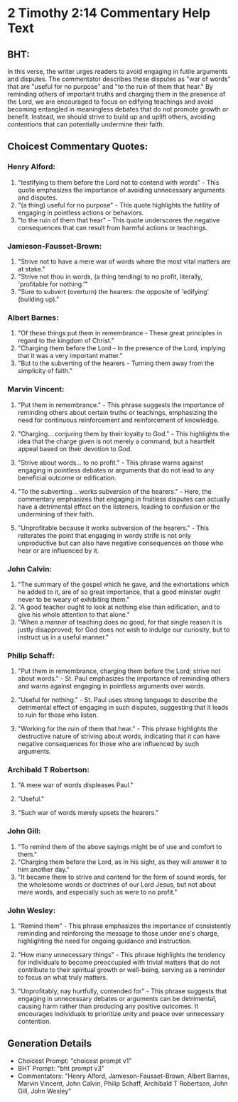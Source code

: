# 2 Timothy 2:14 Commentary Help Text

## BHT:
In this verse, the writer urges readers to avoid engaging in futile arguments and disputes. The commentator describes these disputes as "war of words" that are "useful for no purpose" and "to the ruin of them that hear." By reminding others of important truths and charging them in the presence of the Lord, we are encouraged to focus on edifying teachings and avoid becoming entangled in meaningless debates that do not promote growth or benefit. Instead, we should strive to build up and uplift others, avoiding contentions that can potentially undermine their faith.

## Choicest Commentary Quotes:
### Henry Alford:
1) "testifying to them before the Lord not to contend with words" - This quote emphasizes the importance of avoiding unnecessary arguments and disputes.
2) "(a thing) useful for no purpose" - This quote highlights the futility of engaging in pointless actions or behaviors.
3) "to the ruin of them that hear" - This quote underscores the negative consequences that can result from harmful actions or teachings.

### Jamieson-Fausset-Brown:
1. "Strive not to have a mere war of words where the most vital matters are at stake."
2. "Strive not thou in words, (a thing tending) to no profit, literally, 'profitable for nothing.'"
3. "Sure to subvert (overturn) the hearers: the opposite of 'edifying' (building up)."

### Albert Barnes:
1. "Of these things put them in remembrance - These great principles in regard to the kingdom of Christ."
2. "Charging them before the Lord - In the presence of the Lord, implying that it was a very important matter."
3. "But to the subverting of the hearers - Turning them away from the simplicity of faith."

### Marvin Vincent:
1. "Put them in remembrance." - This phrase suggests the importance of reminding others about certain truths or teachings, emphasizing the need for continuous reinforcement and reinforcement of knowledge.

2. "Charging... conjuring them by their loyalty to God." - This highlights the idea that the charge given is not merely a command, but a heartfelt appeal based on their devotion to God.

3. "Strive about words... to no profit." - This phrase warns against engaging in pointless debates or arguments that do not lead to any beneficial outcome or edification.

4. "To the subverting... works subversion of the hearers." - Here, the commentary emphasizes that engaging in fruitless disputes can actually have a detrimental effect on the listeners, leading to confusion or the undermining of their faith.

5. "Unprofitable because it works subversion of the hearers." - This reiterates the point that engaging in wordy strife is not only unproductive but can also have negative consequences on those who hear or are influenced by it.

### John Calvin:
1. "The summary of the gospel which he gave, and the exhortations which he added to it, are of so great importance, that a good minister ought never to be weary of exhibiting them."
2. "A good teacher ought to look at nothing else than edification, and to give his whole attention to that alone."
3. "When a manner of teaching does no good, for that single reason it is justly disapproved; for God does not wish to indulge our curiosity, but to instruct us in a useful manner."

### Philip Schaff:
1. "Put them in remembrance, charging them before the Lord; strive not about words." - St. Paul emphasizes the importance of reminding others and warns against engaging in pointless arguments over words. 

2. "Useful for nothing." - St. Paul uses strong language to describe the detrimental effect of engaging in such disputes, suggesting that it leads to ruin for those who listen.

3. "Working for the ruin of them that hear." - This phrase highlights the destructive nature of striving about words, indicating that it can have negative consequences for those who are influenced by such arguments.

### Archibald T Robertson:
1. "A mere war of words displeases Paul." 

2. "Useful." 

3. "Such war of words merely upsets the hearers."

### John Gill:
1. "To remind them of the above sayings might be of use and comfort to them."
2. "Charging them before the Lord, as in his sight, as they will answer it to him another day."
3. "It became them to strive and contend for the form of sound words, for the wholesome words or doctrines of our Lord Jesus, but not about mere words, and especially such as were to no profit."

### John Wesley:
1. "Remind them" - This phrase emphasizes the importance of consistently reminding and reinforcing the message to those under one's charge, highlighting the need for ongoing guidance and instruction.

2. "How many unnecessary things" - This phrase highlights the tendency for individuals to become preoccupied with trivial matters that do not contribute to their spiritual growth or well-being, serving as a reminder to focus on what truly matters.

3. "Unprofitably, nay hurtfully, contended for" - This phrase suggests that engaging in unnecessary debates or arguments can be detrimental, causing harm rather than producing any positive outcomes. It encourages individuals to prioritize unity and peace over unnecessary contention.


## Generation Details
- Choicest Prompt: "choicest prompt v1"
- BHT Prompt: "bht prompt v3"
- Commentators: "Henry Alford, Jamieson-Fausset-Brown, Albert Barnes, Marvin Vincent, John Calvin, Philip Schaff, Archibald T Robertson, John Gill, John Wesley"
